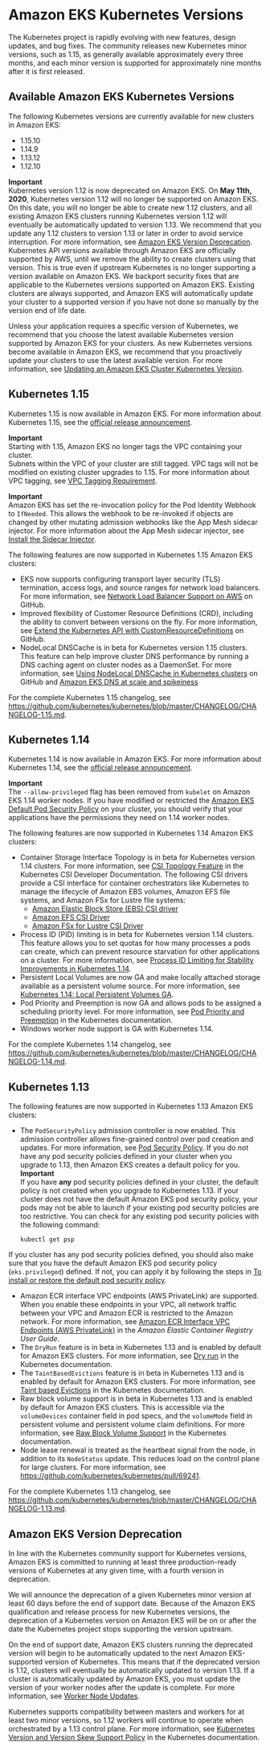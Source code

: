 # Amazon EKS Kubernetes Versions<a name="kubernetes-versions"></a>

The Kubernetes project is rapidly evolving with new features, design updates, and bug fixes\. The community releases new Kubernetes minor versions, such as 1\.15, as generally available approximately every three months, and each minor version is supported for approximately nine months after it is first released\. 

## Available Amazon EKS Kubernetes Versions<a name="available-versions"></a>

The following Kubernetes versions are currently available for new clusters in Amazon EKS:
+ 1\.15\.10
+ 1\.14\.9
+ 1\.13\.12
+ 1\.12\.10

**Important**  
Kubernetes version 1\.12 is now deprecated on Amazon EKS\. On **May 11th, 2020**, Kubernetes version 1\.12 will no longer be supported on Amazon EKS\. On this date, you will no longer be able to create new 1\.12 clusters, and all existing Amazon EKS clusters running Kubernetes version 1\.12 will eventually be automatically updated to version 1\.13\. We recommend that you update any 1\.12 clusters to version 1\.13 or later in order to avoid service interruption\. For more information, see [Amazon EKS Version Deprecation](#version-deprecation)\.  
Kubernetes API versions available through Amazon EKS are officially supported by AWS, until we remove the ability to create clusters using that version\. This is true even if upstream Kubernetes is no longer supporting a version available on Amazon EKS\. We backport security fixes that are applicable to the Kubernetes versions supported on Amazon EKS\. Existing clusters are always supported, and Amazon EKS will automatically update your cluster to a supported version if you have not done so manually by the version end of life date\.

Unless your application requires a specific version of Kubernetes, we recommend that you choose the latest available Kubernetes version supported by Amazon EKS for your clusters\. As new Kubernetes versions become available in Amazon EKS, we recommend that you proactively update your clusters to use the latest available version\. For more information, see [Updating an Amazon EKS Cluster Kubernetes Version](update-cluster.md)\.

## Kubernetes 1\.15<a name="kubernetes-1.15"></a>

Kubernetes 1\.15 is now available in Amazon EKS\. For more information about Kubernetes 1\.15, see the [official release announcement](https://kubernetes.io/blog/2019/06/19/kubernetes-1-15-release-announcement/)\.

**Important**  
Starting with 1\.15, Amazon EKS no longer tags the VPC containing your cluster\.   
Subnets within the VPC of your cluster are still tagged\. 
VPC tags will not be modified on existing cluster upgrades to 1\.15\.
For more information about VPC tagging, see [VPC Tagging Requirement](network_reqs.md#vpc-tagging)\. 

**Important**  
Amazon EKS has set the re\-invocation policy for the Pod Identity Webhook to `IfNeeded`\. This allows the webhook to be re\-invoked if objects are changed by other mutating admission webhooks like the App Mesh sidecar injector\. For more information about the App Mesh sidecar injector, see [Install the Sidecar Injector](https://docs.aws.amazon.com/eks/latest/userguide/mesh-k8s-integration.html#install-injector)\.

The following features are now supported in Kubernetes 1\.15 Amazon EKS clusters:
+ EKS now supports configuring transport layer security \(TLS\) termination, access logs, and source ranges for network load balancers\. For more information, see [Network Load Balancer Support on AWS](https://kubernetes.io/docs/concepts/services-networking/service/#aws-nlb-support) on GitHub\.
+ Improved flexibility of Customer Resource Definitions \(CRD\), including the ability to convert between versions on the fly\. For more information, see [Extend the Kubernetes API with CustomResourceDefinitions](https://kubernetes.io/docs/tasks/access-kubernetes-api/custom-resources/custom-resource-definitions) on GitHub\. 
+ NodeLocal DNSCache is in beta for Kubernetes version 1\.15 clusters\. This feature can help improve cluster DNS performance by running a DNS caching agent on cluster nodes as a DaemonSet\. For more information, see [ Using NodeLocal DNSCache in Kubernetes clusters](https://kubernetes.io/docs/tasks/administer-cluster/nodelocaldns/) on GitHub and [ Amazon EKS DNS at scale and spikeiness ](http://aws.amazon.com/blogs/containers/eks-dns-at-scale-and-spikeiness)

For the complete Kubernetes 1\.15 changelog, see [https://github\.com/kubernetes/kubernetes/blob/master/CHANGELOG/CHANGELOG\-1\.15\.md](https://github.com/kubernetes/kubernetes/blob/master/CHANGELOG/CHANGELOG-1.15.md)\. 

## Kubernetes 1\.14<a name="kubernetes-1.14"></a>

Kubernetes 1\.14 is now available in Amazon EKS\. For more information about Kubernetes 1\.14, see the [official release announcement](https://kubernetes.io/blog/2019/03/25/kubernetes-1-14-release-announcement/)\.

**Important**  
The `--allow-privileged` flag has been removed from `kubelet` on Amazon EKS 1\.14 worker nodes\. If you have modified or restricted the [Amazon EKS Default Pod Security Policy](pod-security-policy.md#default-psp) on your cluster, you should verify that your applications have the permissions they need on 1\.14 worker nodes\.

The following features are now supported in Kubernetes 1\.14 Amazon EKS clusters:
+ Container Storage Interface Topology is in beta for Kubernetes version 1\.14 clusters\. For more information, see [CSI Topology Feature](https://kubernetes-csi.github.io/docs/topology.html#csi-topology-feature) in the Kubernetes CSI Developer Documentation\. The following CSI drivers provide a CSI interface for container orchestrators like Kubernetes to manage the lifecycle of Amazon EBS volumes, Amazon EFS file systems, and Amazon FSx for Lustre file systems:
  + [Amazon Elastic Block Store \(EBS\) CSI driver](https://github.com/kubernetes-sigs/aws-ebs-csi-driver)
  + [Amazon EFS CSI Driver](https://github.com/kubernetes-sigs/aws-efs-csi-driver)
  + [Amazon FSx for Lustre CSI Driver](https://github.com/kubernetes-sigs/aws-fsx-csi-driver)
+ Process ID \(PID\) limiting is in beta for Kubernetes version 1\.14 clusters\. This feature allows you to set quotas for how many processes a pods can create, which can prevent resource starvation for other applications on a cluster\. For more information, see [Process ID Limiting for Stability Improvements in Kubernetes 1\.14](https://kubernetes.io/blog/2019/04/15/process-id-limiting-for-stability-improvements-in-kubernetes-1.14/)\.
+ Persistent Local Volumes are now GA and make locally attached storage available as a persistent volume source\. For more information, see [Kubernetes 1\.14: Local Persistent Volumes GA](https://kubernetes.io/blog/2019/04/04/kubernetes-1.14-local-persistent-volumes-ga/)\.
+ Pod Priority and Preemption is now GA and allows pods to be assigned a scheduling priority level\. For more information, see [Pod Priority and Preemption](https://kubernetes.io/docs/concepts/configuration/pod-priority-preemption/) in the Kubernetes documentation\.
+ Windows worker node support is GA with Kubernetes 1\.14\.

For the complete Kubernetes 1\.14 changelog, see [https://github\.com/kubernetes/kubernetes/blob/master/CHANGELOG/CHANGELOG\-1\.14\.md](https://github.com/kubernetes/kubernetes/blob/master/CHANGELOG/CHANGELOG-1.14.md)\. 

## Kubernetes 1\.13<a name="kubernetes-1.13"></a>

The following features are now supported in Kubernetes 1\.13 Amazon EKS clusters:
+ The `PodSecurityPolicy` admission controller is now enabled\. This admission controller allows fine\-grained control over pod creation and updates\. For more information, see [Pod Security Policy](pod-security-policy.md)\. If you do not have any pod security policies defined in your cluster when you upgrade to 1\.13, then Amazon EKS creates a default policy for you\.
**Important**  
If you have **any** pod security policies defined in your cluster, the default policy is not created when you upgrade to Kubernetes 1\.13\. If your cluster does not have the default Amazon EKS pod security policy, your pods may not be able to launch if your existing pod security policies are too restrictive\. You can check for any existing pod security policies with the following command:  

  ```
  kubectl get psp
  ```
If you cluster has any pod security policies defined, you should also make sure that you have the default Amazon EKS pod security policy \(`eks.privileged`\) defined\. If not, you can apply it by following the steps in [To install or restore the default pod security policy](pod-security-policy.md#install-default-psp)\.
+ Amazon ECR interface VPC endpoints \(AWS PrivateLink\) are supported\. When you enable these endpoints in your VPC, all network traffic between your VPC and Amazon ECR is restricted to the Amazon network\. For more information, see [Amazon ECR Interface VPC Endpoints \(AWS PrivateLink\)](https://docs.aws.amazon.com/AmazonECR/latest/userguide/vpc-endpoints.html) in the *Amazon Elastic Container Registry User Guide*\.
+ The `DryRun` feature is in beta in Kubernetes 1\.13 and is enabled by default for Amazon EKS clusters\. For more information, see [Dry run](https://kubernetes.io/docs/reference/using-api/api-concepts/#dry-run) in the Kubernetes documentation\.
+ The `TaintBasedEvictions` feature is in beta in Kubernetes 1\.13 and is enabled by default for Amazon EKS clusters\. For more information, see [Taint based Evictions](https://kubernetes.io/docs/concepts/configuration/taint-and-toleration/#taint-based-evictions) in the Kubernetes documentation\. 
+ Raw block volume support is in beta in Kubernetes 1\.13 and is enabled by default for Amazon EKS clusters\. This is accessible via the `volumeDevices` container field in pod specs, and the `volumeMode` field in persistent volume and persistent volume claim definitions\. For more information, see [Raw Block Volume Support](https://kubernetes.io/docs/concepts/storage/persistent-volumes/#raw-block-volume-support) in the Kubernetes documentation\. 
+ Node lease renewal is treated as the heartbeat signal from the node, in addition to its `NodeStatus` update\. This reduces load on the control plane for large clusters\. For more information, see [https://github\.com/kubernetes/kubernetes/pull/69241](https://github.com/kubernetes/kubernetes/pull/69241)\.

For the complete Kubernetes 1\.13 changelog, see [https://github\.com/kubernetes/kubernetes/blob/master/CHANGELOG/CHANGELOG\-1\.13\.md](https://github.com/kubernetes/kubernetes/blob/master/CHANGELOG/CHANGELOG-1.13.md)\.

## Amazon EKS Version Deprecation<a name="version-deprecation"></a>

In line with the Kubernetes community support for Kubernetes versions, Amazon EKS is committed to running at least three production\-ready versions of Kubernetes at any given time, with a fourth version in deprecation\. 

We will announce the deprecation of a given Kubernetes minor version at least 60 days before the end of support date\. Because of the Amazon EKS qualification and release process for new Kubernetes versions, the deprecation of a Kubernetes version on Amazon EKS will be on or after the date the Kubernetes project stops supporting the version upstream\.

On the end of support date, Amazon EKS clusters running the deprecated version will begin to be automatically updated to the next Amazon EKS\-supported version of Kubernetes\. This means that if the deprecated version is 1\.12, clusters will eventually be automatically updated to version 1\.13\. If a cluster is automatically updated by Amazon EKS, you must update the version of your worker nodes after the update is complete\. For more information, see [Worker Node Updates](update-workers.md)\.

Kubernetes supports compatibility between masters and workers for at least two minor versions, so 1\.12 workers will continue to operate when orchestrated by a 1\.13 control plane\. For more information, see [Kubernetes Version and Version Skew Support Policy](https://kubernetes.io/docs/setup/version-skew-policy/) in the Kubernetes documentation\.
